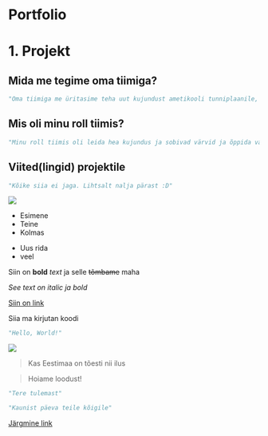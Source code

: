 #    Portfolio
#   1. Projekt

##  Mida me tegime oma tiimiga?


```python
"Oma tiimiga me üritasime teha uut kujundust ametikooli tunniplaanile, et see oleks kasutajasõbralik ja õpetajatel oleks seda lihtsam kasutada"
````
##  Mis oli minu roll tiimis?
```python
"Minu roll tiimis oli leida hea kujundus ja sobivad värvid ja õppida vanemate õpilaste pealt kuidas käib koodi kirjutamine"
````
##  Viited(lingid)  projektile
```python
"Kõike siia ei jaga. Lihtsalt nalja pärast :D"
````

![](Esileht.png)


-   Esimene
-   Teine
-   Kolmas

*   Uus rida
*   veel



Siin on **bold** _text_ ja selle ~~tõmbame~~ maha

*_See text on italic ja bold_*

[Siin on link](https://www.google.com)

Siia ma kirjutan koodi


```python
"Hello, World!"
````
![](https://cdn.pixabay.com/photo/2015/04/23/22/00/tree-736885_1280.jpg)

>   Kas Eestimaa on tõesti nii ilus

>   Hoiame loodust!

```python
"Tere tulemast"
`````

```python
"Kaunist päeva teile kõigile"
`````
[Järgmine link](https://www.youtube.com/watch?v=2O975ewRT7Q)

